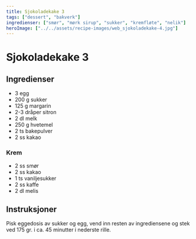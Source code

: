 ```yaml
---
title: Sjokoladekake 3
tags: ["dessert", "bakverk"]
ingredienser: ["smør", "mørk sirup", "sukker", "kremfløte", "nelik"]
heroImage: ["../../assets/recipe-images/web_sjokoladekake-4.jpg"]
---
```


# Sjokoladekake 3

## Ingredienser

- 3 egg
- 200 g sukker
- 125 g margarin
- 2-3 dråper sitron
- 2 dl melk
- 250 g hvetemel
- 2 ts bakepulver
- 2 ss kakao

### Krem

- 2 ss smør
- 2 ss kakao
- 1 ts vaniljesukker
- 2 ss kaffe
- 2 dl melis

## Instruksjoner

Pisk eggedosis av sukker og egg, vend inn resten av ingrediensene og stek ved 175 gr. i ca. 45 minutter i nederste rille.
